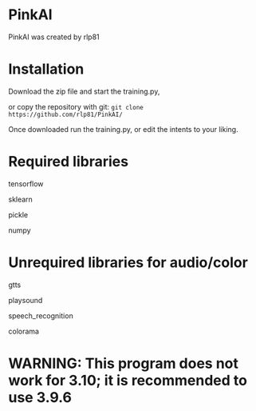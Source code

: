 # PinkAI
PinkAI was created by rlp81
# Installation

Download the zip file and start the training.py,

or copy the repository with git: `git clone https://github.com/rlp81/PinkAI/`

Once downloaded run the training.py, or edit the intents to your liking.
# Required libraries
tensorflow

sklearn

pickle

numpy
# Unrequired libraries for audio/color
gtts

playsound

speech_recognition

colorama
# WARNING: This program does not work for 3.10; it is recommended to use 3.9.6
